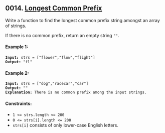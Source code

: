 ## 0014. [Longest Common Prefix](https://leetcode.com/problems/longest-common-prefix/)

Write a function to find the longest common prefix string amongst an array of strings.

If there is no common prefix, return an empty string `""`.

#### **Example 1:**

<pre><code><strong>Input:</strong> strs = ["flower","flow","flight"]
<strong>Output:</strong> "fl"</code></pre>

#### **Example 2:**

<pre><code><strong>Input:</strong> strs = ["dog","racecar","car"]
<strong>Output:</strong> ""
<strong>Explanation:</strong> There is no common prefix among the input strings.</code></pre>

#### **Constraints:**

- `1 <= strs.length <= 200`
- `0 <= strs[i].length <= 200`
- `strs[i]` consists of only lower-case English letters.
